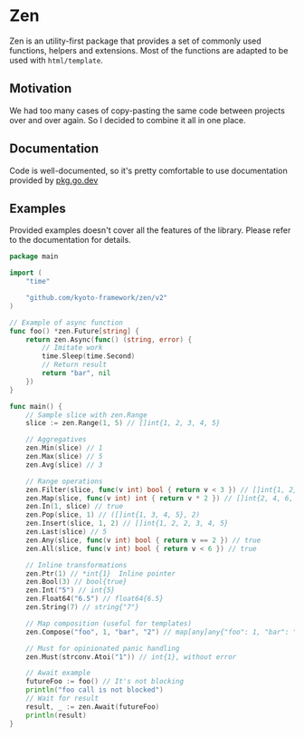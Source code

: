 
# Zen

Zen is an utility-first package that provides a set of commonly used functions, helpers and extensions.
Most of the functions are adapted to be used with `html/template`.

## Motivation

We had too many cases of copy-pasting the same code between projects over and over again.
So I decided to combine it all in one place.

## Documentation

Code is well-documented, so it's pretty comfortable to use documentation provided by [pkg.go.dev](https://pkg.go.dev/github.com/kyoto-framework/zen/v2)

## Examples

Provided examples doesn't cover all the features of the library. Please refer to the documentation for details.

```go
package main

import (
    "time"

    "github.com/kyoto-framework/zen/v2"
)

// Example of async function
func foo() *zen.Future[string] {
    return zen.Async(func() (string, error) {
        // Imitate work
        time.Sleep(time.Second)
        // Return result
        return "bar", nil
    })
}

func main() {
    // Sample slice with zen.Range
    slice := zen.Range(1, 5) // []int{1, 2, 3, 4, 5}

    // Aggregatives
    zen.Min(slice) // 1
    zen.Max(slice) // 5
    zen.Avg(slice) // 3

    // Range operations
    zen.Filter(slice, func(v int) bool { return v < 3 }) // []int{1, 2}
    zen.Map(slice, func(v int) int { return v * 2 }) // []int{2, 4, 6, 8, 10}
    zen.In(1, slice) // true
    zen.Pop(slice, 1) // ([]int{1, 3, 4, 5}, 2)
    zen.Insert(slice, 1, 2) // []int{1, 2, 2, 3, 4, 5}
    zen.Last(slice) // 5
    zen.Any(slice, func(v int) bool { return v == 2 }) // true
    zen.All(slice, func(v int) bool { return v < 6 }) // true

    // Inline transformations
    zen.Ptr(1) // *int{1}  Inline pointer
    zen.Bool(3) // bool{true}
    zen.Int("5") // int{5}
    zen.Float64("6.5") // float64{6.5}
    zen.String(7) // string{"7"}

    // Map composition (useful for templates)
    zen.Compose("foo", 1, "bar", "2") // map[any]any{"foo": 1, "bar": "2"}

    // Must for opinionated panic handling
    zen.Must(strconv.Atoi("1")) // int{1}, without error

    // Await example
    futureFoo := foo() // It's not blocking
    println("foo call is not blocked")
    // Wait for result
    result, _ := zen.Await(futureFoo)
    println(result)
}
```
